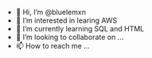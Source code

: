 - 👋 Hi, I’m @bluelemxn
- 👀 I’m interested in learing AWS
- 🌱 I’m currently learning SQL and HTML 
- 💞️ I’m looking to collaborate on ...
- 📫 How to reach me ...

<!---
bluelemxn/bluelemxn is a ✨ special ✨ repository because its `README.md` (this file) appears on your GitHub profile.
You can click the Preview link to take a look at your changes.
--->
